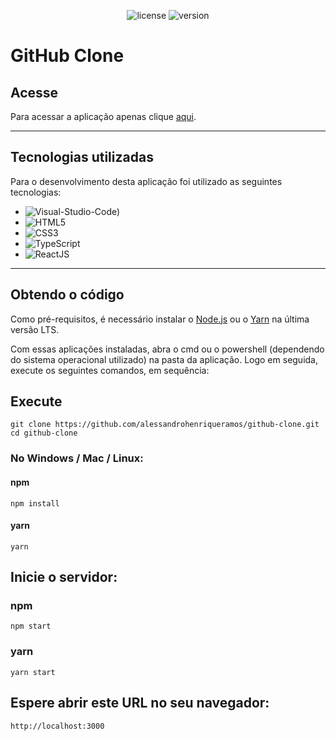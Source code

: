 <p align="center">
    <img src="https://img.shields.io/github/license/alessandrohenriqueramos/github-clone?color=000" alt="license"/>
    <img src="https://img.shields.io/github/package-json/v/alessandrohenriqueramos/github-clone?color=000" alt="version">
</p>

# GitHub Clone

## Acesse

Para acessar a aplicação apenas clique [aqui](https://github-clone-br.vercel.app/).

---

## Tecnologias utilizadas

Para o desenvolvimento desta aplicação foi utilizado as seguintes tecnologias:

* ![Visual-Studio-Code)](https://img.shields.io/badge/Visual--Studio--Code-1380B7)
* ![HTML5](https://img.shields.io/badge/HTML5-FA580C)
* ![CSS3](https://img.shields.io/badge/CSS3-173FF2)
* ![TypeScript](https://img.shields.io/badge/TypeScript-1C7FEA)
* ![ReactJS](https://img.shields.io/badge/ReactJS-4CDAFE)

---

## Obtendo o código

Como pré-requisitos, é necessário instalar o [Node.js](https://nodejs.org/pt-br/download/) ou o [Yarn](https://classic.yarnpkg.com/pt-BR/docs/install#windows-stable) na última versão LTS.

Com essas aplicações instaladas, abra o cmd ou o powershell (dependendo do sistema operacional utilizado) na pasta da aplicação. Logo em seguida, execute os seguintes comandos, em sequência:

## Execute

```
git clone https://github.com/alessandrohenriqueramos/github-clone.git
cd github-clone
```

### No Windows / Mac / Linux:

#### **npm**

```
npm install
```

#### **yarn**

```
yarn
```

## Inicie o servidor:

### **npm**

```
npm start
```

### **yarn**

```
yarn start
```

## Espere abrir este URL no seu navegador:

```
http://localhost:3000
```
